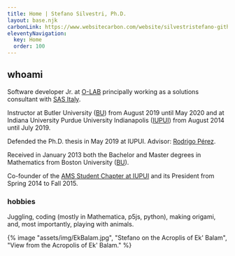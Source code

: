 ```yaml
---
title: Home | Stefano Silvestri, Ph.D.
layout: base.njk
carbonLink: https://www.websitecarbon.com/website/silvestristefano-github-io/
eleventyNavigation:
  key: Home
  order: 100
---
```


## whoami

Software developer Jr. at [O-LAB](https://olab-studio.com) principally working as a solutions consultant with [SAS Italy](https://www.sas.com/it_it/home.html).

Instructor at Butler University ([BU](https://www.butler.edu)) from August 2019 until May 2020 and at Indiana University Purdue University Indianapolis ([IUPUI](https://www.iupui.edu/)) from August 2014 until July 2019.

Defended the Ph.D. thesis in May 2019 at IUPUI. Advisor: [Rodrigo P&eacute;rez](https://math.iupui.edu/~rodperez/).

Received in January 2013 both the Bachelor and Master degrees in Mathematics from Boston University ([BU](https://www.bu.edu/)).

Co-founder of the [AMS Student Chapter at IUPUI](https://sites.google.com/view/ams-iupui) and its President from Spring 2014 to Fall 2015.

### hobbies

Juggling, coding (mostly in Mathematica, p5js, python), making origami, and, most importantly, playing with animals.

{% image "assets/img/EkBalam.jpg", "Stefano on the Acroplis of Ek' Balam", "View from the Acropolis of Ek' Balam." %}